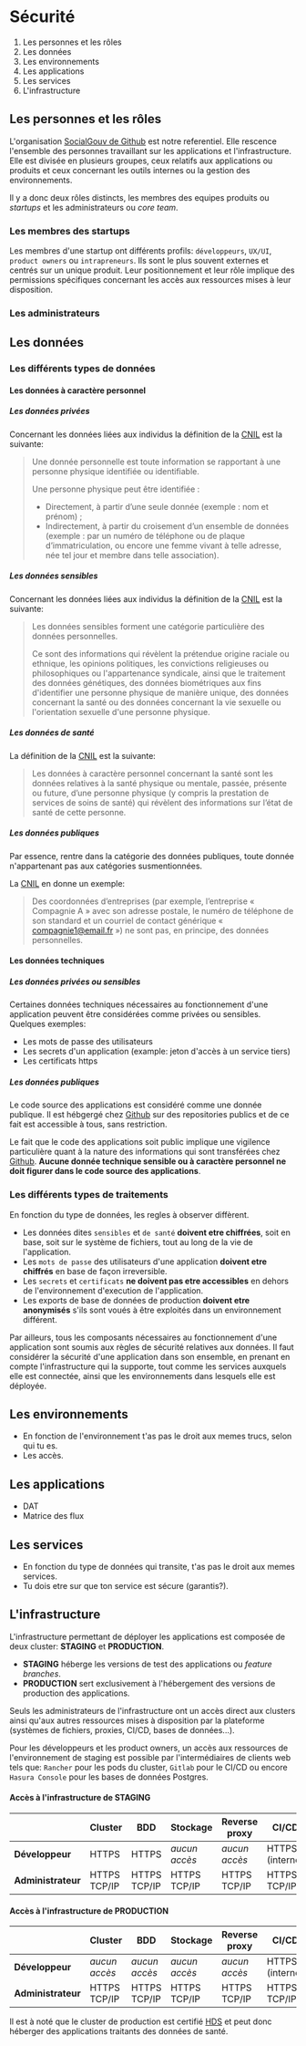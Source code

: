 # Sécurité

1. Les personnes et les rôles
2. Les données
3. Les environnements
4. Les applications
5. Les services
6. L'infrastructure

## Les personnes et les rôles

L'organisation [SocialGouv de Github](https://github.com/orgs/SocialGouv/) est notre referentiel. Elle rescence l'ensemble des personnes travaillant sur les applications et l'infrastructure. Elle est divisée en plusieurs groupes, ceux relatifs aux applications ou produits et ceux concernant les outils internes ou la gestion des environnements.

Il y a donc deux rôles distincts, les membres des equipes produits ou *startups* et les administrateurs ou *core team*.

### Les membres des startups

Les membres d'une startup ont différents profils: `développeurs`, `UX/UI`, `product owners` ou `intrapreneurs`. Ils sont le plus souvent externes et centrés sur un unique produit. Leur positionnement et leur rôle implique des permissions spécifiques concernant les accès aux ressources mises à leur disposition.

### Les administrateurs



## Les données

### Les différents types de données

#### Les données à caractère personnel

##### Les données privées

Concernant les données liées aux individus la définition de la [CNIL](https://www.cnil.fr/fr/definition/donnee-personnelle) est la suivante:

> Une donnée personnelle est toute information se rapportant à une personne physique identifiée ou identifiable.
> 
> Une personne physique peut être identifiée :
> 
> - Directement, à partir d’une seule donnée (exemple : nom et prénom) ;
> - Indirectement, à partir du croisement d’un ensemble de données (exemple : par un numéro de téléphone ou de plaque d’immatriculation, ou encore une femme vivant à telle adresse, née tel jour et membre dans telle association).


##### Les données sensibles

Concernant les données liées aux individus la définition de la [CNIL](https://www.cnil.fr/fr/definition/donnee-sensible) est la suivante:

> Les données sensibles forment une catégorie particulière des données personnelles.
> 
> Ce sont des informations qui révèlent la prétendue origine raciale ou ethnique, les opinions politiques, les convictions religieuses ou philosophiques ou l'appartenance syndicale, ainsi que le traitement des données génétiques, des données biométriques aux fins d'identifier une personne physique de manière unique, des données concernant la santé ou des données concernant la vie sexuelle ou l'orientation sexuelle d'une personne physique. 

##### Les données de santé

La définition de la [CNIL](https://www.cnil.fr/fr/quest-ce-ce-quune-donnee-de-sante) est la suivante:

> Les données à caractère personnel concernant la santé sont les données relatives à la santé physique ou mentale, passée, présente ou future, d’une personne physique (y compris la prestation de services de soins de santé) qui révèlent des informations sur l’état de santé de cette personne.

##### Les données publiques

Par essence, rentre dans la catégorie des données publiques, toute donnée n'appartenant pas aux catégories susmentionnées.

La [CNIL](https://www.cnil.fr/fr/definition/donnee-personnelle) en donne un exemple:

> Des coordonnées d’entreprises (par exemple, l’entreprise « Compagnie A » avec son adresse postale, le numéro de téléphone de son standard et un courriel de contact générique « compagnie1@email.fr ») ne sont pas, en principe, des données personnelles.

#### Les données techniques

##### Les données privées ou sensibles

Certaines données techniques nécessaires au fonctionnement d'une application peuvent être considérées comme privées ou sensibles. Quelques exemples:

- Les mots de passe des utilisateurs
- Les secrets d'un application (example: jeton d'accès à un service tiers)
- Les certificats https

##### Les données publiques

Le code source des applications est considéré comme une donnée publique. Il est hébgergé chez [Github](https://github.com/) sur des repositories publics et de ce fait est accessible à tous, sans restriction.

Le fait que le code des applications soit public implique une vigilence particulière quant à la nature des informations qui sont transférées chez [Github](https://github.com/). **Aucune donnée technique sensible ou à caractère personnel ne doit figurer dans le code source des applications**.

### Les différents types de traitements

En fonction du type de données, les regles à observer diffèrent.

- Les données dites `sensibles` et `de santé` **doivent etre chiffrées**, soit en base, soit sur le système de fichiers, tout au long de la vie de l'application.
- Les `mots de passe` des utilisateurs d'une application **doivent etre chiffrés** en base de façon irreversible.
- Les `secrets` et `certificats` **ne doivent pas etre accessibles** en dehors de l'environnement d'execution de l'application.
- Les exports de base de données de production **doivent etre anonymisés** s'ils sont voués à être exploités dans un environnement différent.

Par ailleurs, tous les composants nécessaires au fonctionnement d'une application sont soumis aux règles de sécurité relatives aux données. Il faut considérer la sécurité d'une application dans son ensemble, en prenant en compte l'infrastructure qui la supporte, tout comme les services auxquels elle est connectée, ainsi que les environnements dans lesquels elle est déployée.

## Les environnements

- En fonction de l'environnement t'as pas le droit aux memes trucs, selon qui tu es.
- Les accès.

## Les applications

- DAT
- Matrice des flux

## Les services

- En fonction du type de données qui transite, t'as pas le droit aux memes services.
- Tu dois etre sur que ton service est sécure (garantis?).

## L'infrastructure

L'infrastructure permettant de déployer les applications est composée de deux cluster: **STAGING** et **PRODUCTION**.

- **STAGING** héberge les versions de test des applications ou *feature branches*.
- **PRODUCTION** sert exclusivement à l'hébergement des versions de production des applications.

Seuls les administrateurs de l'infrastructure ont un accès direct aux clusters ainsi qu'aux autres ressources mises à disposition par la plateforme (systèmes de fichiers, proxies, CI/CD, bases de données...).

Pour les développeurs et les product owners, un accès aux ressources de l'environnement de staging est possible par l'intermédiaires de clients web tels que: `Rancher` pour les pods du cluster, `Gitlab` pour le CI/CD  ou encore `Hasura Console` pour les bases de données Postgres.

#### Accès à l'infrastructure de STAGING

|  | Cluster | BDD | Stockage | Reverse proxy | CI/CD |
| -------- | -------- | -------- | -------- | -------- | -------- |
| **Développeur** | HTTPS | HTTPS | *aucun accès* | *aucun accès* | HTTPS (interne) |
| **Administrateur** | HTTPS<br/>TCP/IP | HTTPS<br/>TCP/IP | HTTPS<br/>TCP/IP | HTTPS<br/>TCP/IP | HTTPS<br/>TCP/IP |

#### Accès à l'infrastructure de PRODUCTION

|  | Cluster | BDD | Stockage | Reverse proxy | CI/CD |
| -------- | -------- | -------- | -------- | -------- | -------- |
| **Développeur** | *aucun accès* | *aucun accès* | *aucun accès* | *aucun accès* | HTTPS (interne) |
| **Administrateur** | HTTPS<br/>TCP/IP | HTTPS<br/>TCP/IP | HTTPS<br/>TCP/IP | HTTPS<br/>TCP/IP | HTTPS<br/>TCP/IP |

Il est à noté que le cluster de production est certifié [HDS](https://esante.gouv.fr/labels-certifications/hds/certification-des-hebergeurs-de-donnees-de-sante) et peut donc héberger des applications traitants des données de santé.



